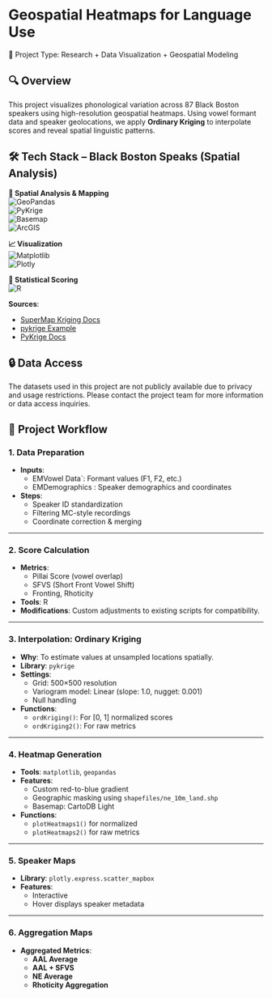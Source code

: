 # Geospatial Heatmaps for Language Use 

📌 Project Type: Research + Data Visualization + Geospatial Modeling


## 🔍 Overview

This project visualizes phonological variation across 87 Black Boston speakers using high-resolution geospatial heatmaps. Using vowel formant data and speaker geolocations, we apply **Ordinary Kriging** to interpolate scores and reveal spatial linguistic patterns.


## 🛠️ Tech Stack – Black Boston Speaks (Spatial Analysis)

**📍 Spatial Analysis & Mapping**  
![GeoPandas](https://img.shields.io/badge/GeoPandas-Spatial%20Data%20Analysis-green)  
![PyKrige](https://img.shields.io/badge/PyKrige-Kriging%20Interpolation-blueviolet)  
![Basemap](https://img.shields.io/badge/Basemap-CartoDB-lightgrey)  
![ArcGIS](https://img.shields.io/badge/ArcGIS%20Pro-Shape%20File%20Mapping-success)

**📈 Visualization**  
![Matplotlib](https://img.shields.io/badge/Matplotlib-Static%20Plots-orange)  
![Plotly](https://img.shields.io/badge/Plotly-Interactive%20Charts-brightgreen)

**🧮 Statistical Scoring**  
![R](https://img.shields.io/badge/R-Score%20Computation-1f425f)

**Sources**:
  - [SuperMap Kriging Docs](https://help.supermap.com/iDesktop/en/tutorial/Analyst/Raster/interpolation/OrdinaryKriging)
  - [pykrige Example](https://github.com/ERSSLE/ordinary_kriging/blob/master/example.ipynb)
  - [PyKrige Docs](https://geostat-framework.readthedocs.io/projects/pykrige/en/stable/generated/pykrige.ok.OrdinaryKriging.html)

## 🔒 Data Access

The datasets used in this project are not publicly available due to privacy and usage restrictions. Please contact the project team for more information or data access inquiries.


## 📂 Project Workflow

### 1. **Data Preparation**
- **Inputs**:
  - EMVowel Data`: Formant values (F1, F2, etc.)
  - EMDemographics : Speaker demographics and coordinates
- **Steps**:
  - Speaker ID standardization
  - Filtering MC-style recordings
  - Coordinate correction & merging

---

### 2. **Score Calculation**
- **Metrics**:
  - Pillai Score (vowel overlap)
  - SFVS (Short Front Vowel Shift)
  - Fronting, Rhoticity
- **Tools**: R
- **Modifications**: Custom adjustments to existing scripts for compatibility.

---

### 3. **Interpolation: Ordinary Kriging**
- **Why**: To estimate values at unsampled locations spatially.
- **Library**: `pykrige`
- **Settings**:
  - Grid: 500×500 resolution
  - Variogram model: Linear (slope: 1.0, nugget: 0.001)
  - Null handling
- **Functions**:
  - `ordKriging()`: For [0, 1] normalized scores
  - `ordKriging2()`: For raw metrics

---

### 4. **Heatmap Generation**
- **Tools**: `matplotlib`, `geopandas`
- **Features**:
  - Custom red-to-blue gradient
  - Geographic masking using `shapefiles/ne_10m_land.shp`
  - Basemap: CartoDB Light
- **Functions**:
  - `plotHeatmaps1()` for normalized
  - `plotHeatmaps2()` for raw metrics

---

### 5. **Speaker Maps**
- **Library**: `plotly.express.scatter_mapbox`
- **Features**:
  - Interactive
  - Hover displays speaker metadata

---

### 6. **Aggregation Maps**
- **Aggregated Metrics**:
  - **AAL Average**
  - **AAL + SFVS**
  - **NE Average**
  - **Rhoticity Aggregation**
